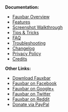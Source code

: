 **Documentation:**
  * [Fauxbar Overview](http://code.google.com/p/fauxbar/)
  * [Features](Features.md)
  * [Screenshot Walkthrough](ScreenshotWalkthrough.md)
  * [Tips & Tricks](TipsAndTricks.md)
  * [FAQ](QuestionsAndAnswers.md)
  * [Troubleshooting](Help.md)
  * [Changelog](Changelog.md)
  * [Privacy Policy](Privacy.md)
  * [Credits](Credits.md)

**Other Links:**
  * [Download Fauxbar](https://chrome.google.com/webstore/detail/hibkhcnpkakjniplpfblaoikiggkopka)
  * [Fauxbar on Facebook](http://www.facebook.com/Fauxbar)
  * [Fauxbar on Google+](https://plus.google.com/106763880873922603221)
  * [Fauxbar on Twitter](http://twitter.com/Fauxbar)
  * [Fauxbar on Reddit](http://reddit.com/r/Fauxbar)
  * [Donate via PayPal](https://www.paypal.com/cgi-bin/webscr?cmd=_s-xclick&hosted_button_id=ZXUCR8FU2XGYY)
